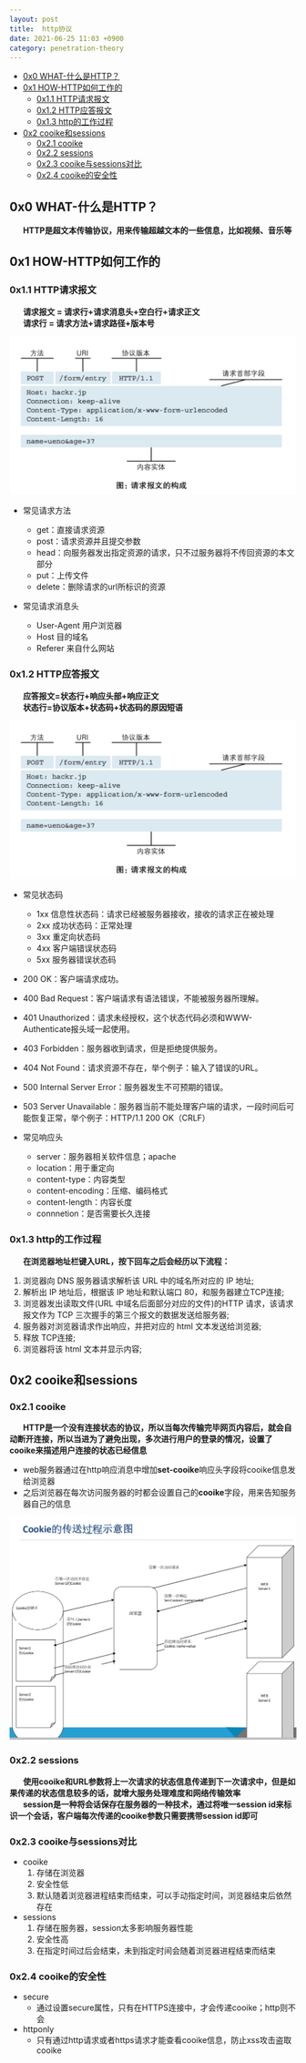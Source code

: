 ```yaml
---
layout: post
title:  http协议
date: 2021-06-25 11:03 +0900
category: penetration-theory
---
```

<!-- TOC -->

- [0x0 WHAT-什么是HTTP？](#0x0-what-什么是http)
- [0x1 HOW-HTTP如何工作的](#0x1-how-http如何工作的)
  - [0x1.1 HTTP请求报文](#0x11-http请求报文)
  - [0x1.2 HTTP应答报文](#0x12-http应答报文)
  - [0x1.3 http的工作过程](#0x13-http的工作过程)
- [0x2 cooike和sessions](#0x2-cooike和sessions)
  - [0x2.1 cooike](#0x21-cooike)
  - [0x2.2 sessions](#0x22-sessions)
  - [0x2.3 cooike与sessions对比](#0x23-cooike与sessions对比)
  - [0x2.4 cooike的安全性](#0x24-cooike的安全性)

<!-- /TOC -->
## 0x0 WHAT-什么是HTTP？

&nbsp;&nbsp;&nbsp;&nbsp;&nbsp;&nbsp;**HTTP是超文本传输协议，用来传输超越文本的一些信息，比如视频、音乐等**

## 0x1 HOW-HTTP如何工作的

### 0x1.1 HTTP请求报文

&nbsp;&nbsp;&nbsp;&nbsp;&nbsp;&nbsp;**请求报文 = 请求行+请求消息头+空白行+请求正文**  
&nbsp;&nbsp;&nbsp;&nbsp;&nbsp;&nbsp;**请求行 = 请求方法+请求路径+版本号**  

![](/images/20210625-1.png)

- 常见请求方法
  - get：直接请求资源
  - post：请求资源并且提交参数
  - head：向服务器发出指定资源的请求，只不过服务器将不传回资源的本文部分
  - put：上传文件
  - delete：删除请求的url所标识的资源

- 常见请求消息头
  - User-Agent 用户浏览器
  - Host 目的域名
  - Referer 来自什么网站
### 0x1.2 HTTP应答报文

&nbsp;&nbsp;&nbsp;&nbsp;&nbsp;&nbsp;**应答报文=状态行+响应头部+响应正文**  
&nbsp;&nbsp;&nbsp;&nbsp;&nbsp;&nbsp;**状态行=协议版本+状态码+状态码的原因短语**  

![](/images/20210625-1.png)

- 常见状态码
  - 1xx 信息性状态码：请求已经被服务器接收，接收的请求正在被处理
  - 2xx 成功状态码：正常处理
  - 3xx 重定向状态码
  - 4xx 客户端错误状态码
  - 5xx 服务器错误状态码

- 200 OK：客户端请求成功。
- 400 Bad Request：客户端请求有语法错误，不能被服务器所理解。
- 401 Unauthorized：请求未经授权，这个状态代码必须和WWW-Authenticate报头域一起使用。
- 403 Forbidden：服务器收到请求，但是拒绝提供服务。
- 404 Not Found：请求资源不存在，举个例子：输入了错误的URL。
- 500 Internal Server Error：服务器发生不可预期的错误。
- 503 Server Unavailable：服务器当前不能处理客户端的请求，一段时间后可能恢复正常，举个例子：HTTP/1.1 200 OK（CRLF）

- 常见响应头
  - server：服务器相关软件信息；apache
  - location：用于重定向
  - content-type：内容类型
  - content-encoding：压缩、编码格式
  - content-length：内容长度
  - connnetion：是否需要长久连接

### 0x1.3 http的工作过程

&nbsp;&nbsp;&nbsp;&nbsp;&nbsp;&nbsp;**在浏览器地址栏键入URL，按下回车之后会经历以下流程：**  
1. 浏览器向 DNS 服务器请求解析该 URL 中的域名所对应的 IP 地址;
2. 解析出 IP 地址后，根据该 IP 地址和默认端口 80，和服务器建立TCP连接;
3. 浏览器发出读取文件(URL 中域名后面部分对应的文件)的HTTP 请求，该请求报文作为 TCP 三次握手的第三个报文的数据发送给服务器;
4. 服务器对浏览器请求作出响应，并把对应的 html 文本发送给浏览器;
5. 释放 TCP连接;
6. 浏览器将该 html 文本并显示内容;

## 0x2 cooike和sessions

### 0x2.1 cooike

&nbsp;&nbsp;&nbsp;&nbsp;&nbsp;&nbsp;**HTTP是一个没有连接状态的协议，所以当每次传输完毕网页内容后，就会自动断开连接，所以当进为了避免出现，多次进行用户的登录的情况，设置了cooike来描述用户连接的状态已经信息**  

- web服务器通过在http响应消息中增加**set-cooike**响应头字段将cooike信息发给浏览器
- 之后浏览器在每次访问服务器的时都会设置自己的**cooike**字段，用来告知服务器自己的信息

![](/images/20210625-3.png)

### 0x2.2 sessions

&nbsp;&nbsp;&nbsp;&nbsp;&nbsp;&nbsp;**使用cooike和URL参数将上一次请求的状态信息传递到下一次请求中，但是如果传递的状态信息较多的话，就增大服务处理难度和网络传输效率**  
&nbsp;&nbsp;&nbsp;&nbsp;&nbsp;&nbsp;**session是一种将会话保存在服务器的一种技术，通过将唯一session id来标识一个会话，客户端每次传递的cooike参数只需要携带session id即可**  

### 0x2.3 cooike与sessions对比

- cooike
  1. 存储在浏览器
  2. 安全性低
  3. 默认随着浏览器进程结束而结束，可以手动指定时间，浏览器结束后依然存在
- sessions
  1. 存储在服务器，session太多影响服务器性能
  2. 安全性高
  3. 在指定时间过后会结束，未到指定时间会随着浏览器进程结束而结束
  
### 0x2.4 cooike的安全性

- secure
  - 通过设置secure属性，只有在HTTPS连接中，才会传递cooike；http则不会
- httponly
  - 只有通过http请求或者https请求才能查看cooike信息，防止xss攻击盗取cooike